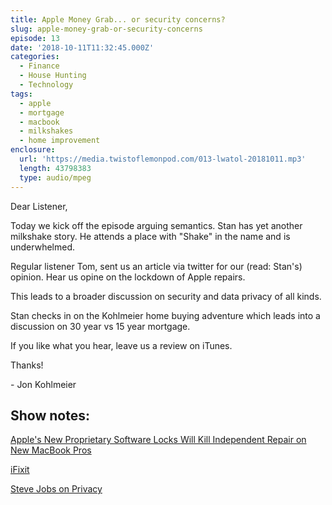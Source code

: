 ```yaml
---
title: Apple Money Grab... or security concerns?
slug: apple-money-grab-or-security-concerns
episode: 13
date: '2018-10-11T11:32:45.000Z'
categories:
  - Finance
  - House Hunting
  - Technology
tags:
  - apple
  - mortgage
  - macbook
  - milkshakes
  - home improvement
enclosure:
  url: 'https://media.twistoflemonpod.com/013-lwatol-20181011.mp3'
  length: 43798383
  type: audio/mpeg
---
```


Dear Listener,

Today we kick off the episode arguing semantics. Stan has yet another milkshake story. He attends a place with "Shake" in the name and is underwhelmed.

Regular listener Tom, sent us an article via twitter for our (read: Stan's) opinion. Hear us opine on the lockdown of Apple repairs.

This leads to a broader discussion on security and data privacy of all kinds.

Stan checks in on the Kohlmeier home buying adventure which leads into a discussion on 30 year vs 15 year mortgage.

If you like what you hear, leave us a review on iTunes.

Thanks!

\- Jon Kohlmeier

## Show notes:

[Apple's New Proprietary Software Locks Will Kill Independent Repair on New MacBook Pros](https://motherboard.vice.com/en_us/article/yw9qk7/macbook-pro-software-locks-prevent-independent-repair)

[iFixit](https://www.ifixit.com)

[Steve Jobs on Privacy](https://youtu.be/39iKLwlUqBo)

